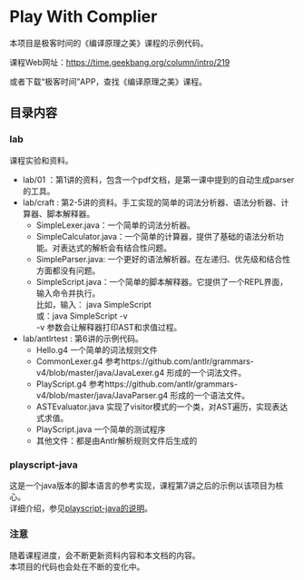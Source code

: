# Play With Complier
本项目是极客时间的《编译原理之美》课程的示例代码。

课程Web网址：https://time.geekbang.org/column/intro/219

或者下载“极客时间”APP，查找《编译原理之美》课程。

## 目录内容
### lab
课程实验和资料。
* lab/01 ：第1讲的资料，包含一个pdf文档，是第一课中提到的自动生成parser的工具。
* lab/craft : 第2-5讲的资料。手工实现的简单的词法分析器、语法分析器、计算器、脚本解释器。
  + SimpleLexer.java：一个简单的词法分析器。
  + SimpleCalculator.java：一个简单的计算器，提供了基础的语法分析功能。对表达式的解析会有结合性问题。
  + SimpleParser.java: 一个更好的语法解析器。在左递归、优先级和结合性方面都没有问题。
  + SimpleScript.java：一个简单的脚本解释器。它提供了一个REPL界面，输入命令并执行。   
     比如，输入： java SimpleScript  
     或：java SimpleScript -v  
     -v 参数会让解释器打印AST和求值过程。  
* lab/antlrtest : 第6讲的示例代码。
  + Hello.g4 一个简单的词法规则文件
  + CommonLexer.g4 参考https://github.com/antlr/grammars-v4/blob/master/java/JavaLexer.g4 形成的一个词法文件。
  + PlayScript.g4 参考https://github.com/antlr/grammars-v4/blob/master/java/JavaParser.g4 形成的一个语法文件。
  + ASTEvaluator.java 实现了visitor模式的一个类，对AST遍历，实现表达式求值。
  + PlayScript.java 一个简单的测试程序
  + 其他文件：都是由Antlr解析规则文件后生成的  
  
### playscript-java
这是一个java版本的脚本语言的参考实现，课程第7讲之后的示例以该项目为核心。   
详细介绍，参见[playscript-java的说明](playscript-java/README.md)。

### 注意
随着课程进度，会不断更新资料内容和本文档的内容。   
本项目的代码也会处在不断的变化中。
